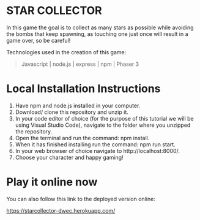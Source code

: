 # STAR COLLECTOR

In this game the goal is to collect as many stars as possible while avoiding the bombs that keep spawning, as touching one just once will result in a game over, so be careful!

Technologies used in the creation of this game: 

> Javascript |
> node.js |
> express |
> npm |
> Phaser 3

# Local Installation Instructions

1. Have npm and node.js installed in your computer.
2. Download/ clone this repository and unzip it.
3. In your code editor of choice (for the purpose of this tutorial we will be using Visual Studio Code), navigate to the folder where you unzipped the repository.
4. Open the terminal and run the command: npm install.
5. When it has finished installing run the command: npm run start.
6. In your web browser of choice navigate to http://localhost:8000/.
7. Choose your character and happy gaming!

# Play it online now

You can also follow this link to the deployed version online:

https://starcollector-dwec.herokuapp.com/


